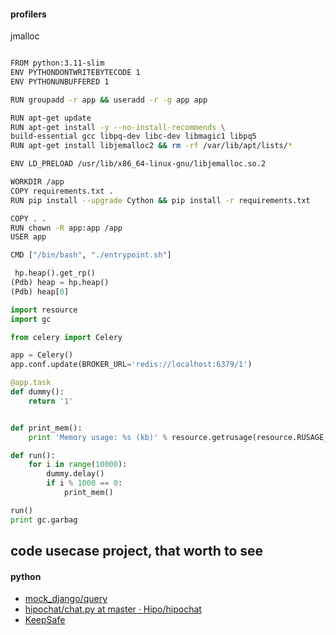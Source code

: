 #### profilers
jmalloc
```bash

FROM python:3.11-slim
ENV PYTHONDONTWRITEBYTECODE 1
ENV PYTHONUNBUFFERED 1

RUN groupadd -r app && useradd -r -g app app

RUN apt-get update
RUN apt-get install -y --no-install-recommends \
build-essential gcc libpq-dev libc-dev libmagic1 libpq5
RUN apt-get install libjemalloc2 && rm -rf /var/lib/apt/lists/*

ENV LD_PRELOAD /usr/lib/x86_64-linux-gnu/libjemalloc.so.2

WORKDIR /app
COPY requirements.txt .
RUN pip install --upgrade Cython && pip install -r requirements.txt

COPY . .
RUN chown -R app:app /app
USER app

CMD ["/bin/bash", "./entrypoint.sh"]

```
```python
 hp.heap().get_rp()
(Pdb) heap = hp.heap()
(Pdb) heap[0]

```
```python
import resource
import gc

from celery import Celery

app = Celery()
app.conf.update(BROKER_URL='redis://localhost:6379/1')

@app.task
def dummy():
    return '1'


def print_mem():
    print 'Memory usage: %s (kb)' % resource.getrusage(resource.RUSAGE_SELF).ru_maxrss

def run():
    for i in range(10000):
        dummy.delay()
        if i % 1000 == 0:
            print_mem()

run()
print gc.garbag
```
## code usecase project, that worth to see
#### python
+ [mock_django/query][1]
+ [hipochat/chat.py at master · Hipo/hipochat][2]
+ [KeepSafe][3]

[1]: https://github.com/dcramer/mock-django/blob/master/mock_django/query.py
[2]: https://github.com/Hipo/hipochat/blob/master/hipochat/chat.py
[3]: https://github.com/KeepSafe/aiohttp/blob/v0.22.5/examples/wssrv.py
